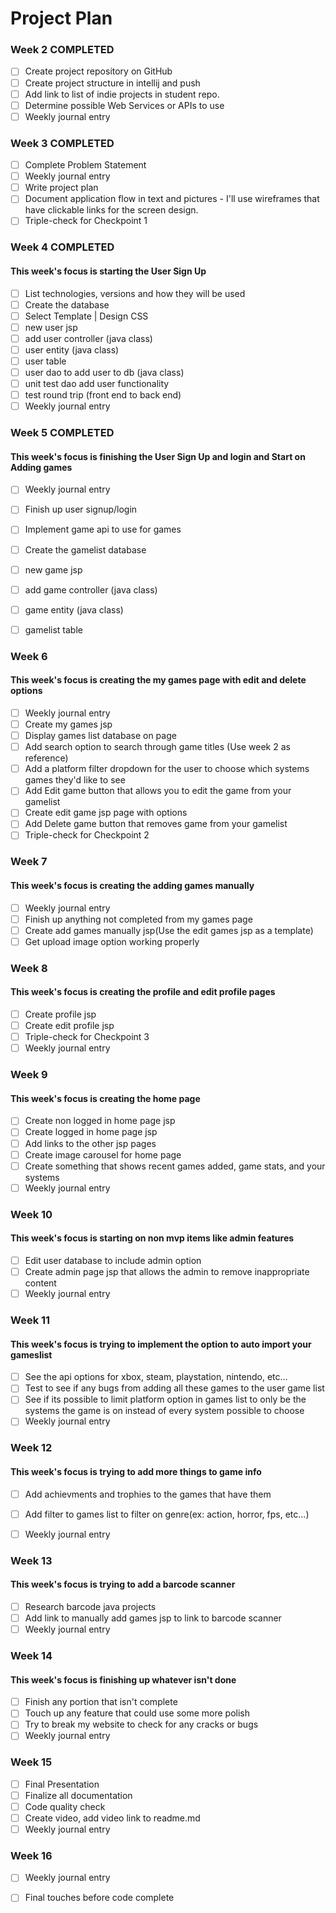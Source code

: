 # Project Plan

### Week 2 COMPLETED
- [ ] Create project repository on GitHub
- [ ] Create project structure in intellij and push
- [ ] Add link to list of indie projects in student repo.
- [ ] Determine possible Web Services or APIs to use
- [ ] Weekly journal entry

### Week 3 COMPLETED
- [ ] Complete Problem Statement
- [ ] Weekly journal entry
- [ ] Write project plan
- [ ] Document application flow in text and pictures - I'll use wireframes that have clickable links for the screen design.
- [ ] Triple-check for Checkpoint 1

### Week 4 COMPLETED
#### This week's focus is starting the User Sign Up
- [ ] List technologies, versions and how they will be used
- [ ] Create the database
- [ ] Select Template | Design CSS
- [ ] new user jsp
- [ ] add user controller (java class)
- [ ] user entity (java class)
- [ ] user table
- [ ] user dao to add user to db (java class)
- [ ] unit test dao add user functionality
- [ ] test round trip (front end to back end)
- [ ] Weekly journal entry

### Week 5 COMPLETED
#### This week's focus is finishing the User Sign Up and login and Start on Adding games
- [ ] Weekly journal entry
- [ ] Finish up user signup/login
- [ ] Implement game api to use for games
- [ ] Create the gamelist database
- [ ] new game jsp
- [ ] add game controller (java class)
- [ ] game entity (java class)
- [ ] gamelist table


### Week 6
#### This week's focus is creating the my games page with edit and delete options
- [ ] Weekly journal entry
- [ ] Create my games jsp
- [ ] Display games list database on page
- [ ] Add search option to search through game titles (Use week 2 as reference)
- [ ] Add a platform filter dropdown for the user to choose which systems games they'd like to see
- [ ] Add Edit game button that allows you to edit the game from your gamelist
- [ ] Create edit game jsp page with options
- [ ] Add Delete game button that removes game from your gamelist
- [ ] Triple-check for Checkpoint 2

### Week 7
#### This week's focus is creating the adding games manually
- [ ] Weekly journal entry
- [ ] Finish up anything not completed from my games page
- [ ] Create add games manually jsp(Use the edit games jsp as a template)
- [ ] Get upload image option working properly

### Week 8
#### This week's focus is creating the profile and edit profile pages
- [ ] Create profile jsp
- [ ] Create edit profile jsp
- [ ] Triple-check for Checkpoint 3
- [ ] Weekly journal entry

### Week 9
#### This week's focus is creating the home page
- [ ] Create non logged in home page jsp
- [ ] Create logged in home page jsp
- [ ] Add links to the other jsp pages
- [ ] Create image carousel for home page
- [ ] Create something that shows recent games added, game stats, and your systems
- [ ] Weekly journal entry

### Week 10
#### This week's focus is starting on non mvp items like admin features
- [ ] Edit user database to include admin option
- [ ] Create admin page jsp that allows the admin to remove inappropriate content
- [ ] Weekly journal entry

### Week 11
#### This week's focus is trying to implement the option to auto import your gameslist
- [ ] See the api options for xbox, steam, playstation, nintendo, etc...
- [ ] Test to see if any bugs from adding all these games to the user game list
- [ ] See if its possible to limit platform option in games list to only be the systems the game is on instead of every system possible to choose
- [ ] Weekly journal entry

### Week 12
#### This week's focus is trying to add more things to game info
- [ ] Add achievments and trophies to the games that have them
- [ ] Add filter to games list to filter on genre(ex: action, horror, fps, etc...)
- [ ] Weekly journal entry


### Week 13
#### This week's focus is trying to add a barcode scanner
- [ ] Research barcode java projects
- [ ] Add link to manually add games jsp to link to barcode scanner
- [ ] Weekly journal entry

### Week 14
#### This week's focus is finishing up whatever isn't done
- [ ] Finish any portion that isn't complete
- [ ] Touch up any feature that could use some more polish
- [ ] Try to break my website to check for any cracks or bugs
- [ ] Weekly journal entry

### Week 15
- [ ] Final Presentation
- [ ] Finalize all documentation
- [ ] Code quality check
- [ ] Create video, add video link to readme.md
- [ ] Weekly journal entry

### Week 16
- [ ] Weekly journal entry
- [ ] Final touches before code complete






